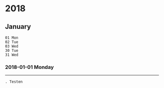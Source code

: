 # 2018

## January

    01 Mon  
    02 Tue  
    03 Wed  
    30 Tue  
    31 Wed  

### 2018-01-01 Monday
---------------------

    . Testen

